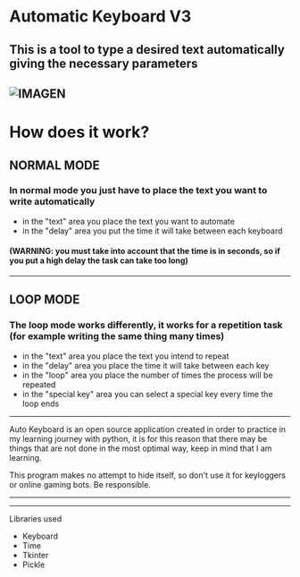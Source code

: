 # Automatic Keyboard V3

## This is a tool to type a desired text automatically giving the necessary parameters

![IMAGEN](https://i.imgur.com/POfOCTg.png "Preview")
---

# How does it work?

## NORMAL MODE

### In normal mode you just have to place the text you want to write automatically

* in the \"text\" area you place the text you want to automate
* in the \"delay\" area you put the time it will take between each keyboard

#### (WARNING: you must take into account that the time is in seconds, so if you put a high delay the task can take too long)
---

## LOOP MODE

### The loop mode works differently, it works for a repetition task (for example writing the same thing many times)

* in the \"text\" area you place the text you intend to repeat
* in the \"delay\" area you place the time it will take between each key
* in the \"loop\" area you place the number of times the process will be repeated
* in the \"special key\" area you can select a special key every time the loop ends

---

Auto Keyboard is an open source application created in order to practice in my learning journey with python, it is for this reason that there may be things that are not done in the most optimal way, keep in mind that I am learning.

This program makes no attempt to hide itself, so don't use it for keyloggers or online gaming bots. Be responsible.

---
---
Libraries used
* Keyboard
* Time
* Tkinter
* Pickle